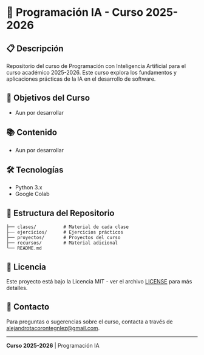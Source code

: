 # 🤖 Programación IA - Curso 2025-2026

## 📋 Descripción

Repositorio del curso de Programación con Inteligencia Artificial para el curso académico 2025-2026. Este curso explora los fundamentos y aplicaciones prácticas de la IA en el desarrollo de software.

## 🎯 Objetivos del Curso

- Aun por desarrollar

## 📚 Contenido

- Aun por desarrollar

## 🛠️ Tecnologías

- Python 3.x
- Google Colab

## 📖 Estructura del Repositorio

```
├── clases/          # Material de cada clase
├── ejercicios/      # Ejercicios prácticos
├── proyectos/       # Proyectos del curso
├── recursos/        # Material adicional
└── README.md
```

## 📝 Licencia

Este proyecto está bajo la Licencia MIT - ver el archivo [LICENSE](LICENSE) para más detalles.

## 📧 Contacto

Para preguntas o sugerencias sobre el curso, contacta a través de [alejandrotacorontegnlez@gmail.com](mailto:alejandrotacorontegnlez@gmail.com).

---

**Curso 2025-2026** | Programación IA
